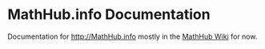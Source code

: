 # MathHub.info Documentation
Documentation for http://MathHub.info mostly in the [MathHub Wiki](https://github.com/kohlhase/Documentation/wiki) for now.
